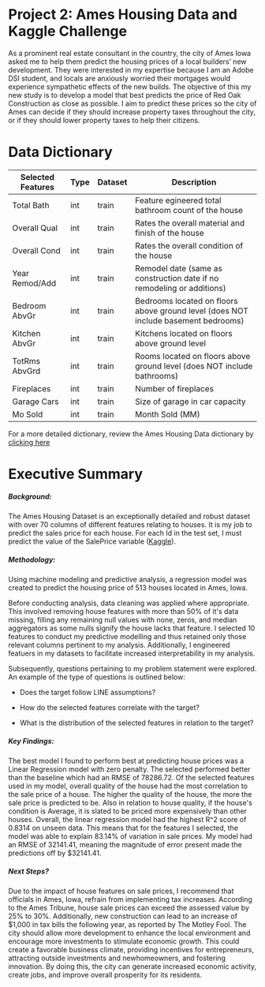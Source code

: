 # Project 2: Ames Housing Data and Kaggle Challenge

As a prominent real estate consultant in the country, the city of Ames Iowa asked me to help them predict the housing prices of a local builders’ new development. They were interested in my expertise because I am an Adobe DSI student, and locals are anxiously worried their mortgages would experience sympathetic effects of the new builds. The objective of this my new study is to develop a model that best predicts the price of Red Oak Construction as close as possible. I aim to predict these prices so the city of Ames can decide if they should increase property taxes throughout the city, or if they should lower property taxes to help their citizens.

# Data Dictionary

|Selected Features|Type|Dataset|Description|
|---|---|---|---|
|Total Bath|int|train|Feature egineered total bathroom count of the house| 
|Overall Qual|int|train|Rates the overall material and finish of the house| 
|Overall Cond|int|train|Rates the overall condition of the house| 
|Year Remod/Add|int|train|Remodel date (same as construction date if no remodeling or additions)| 
|Bedroom AbvGr|int|train|Bedrooms located on floors above ground level (does NOT include basement bedrooms)|
|Kitchen AbvGr|int|train| Kitchens located on floors above ground level|
|TotRms AbvGrd| int| train | Rooms located on floors above ground level (does NOT include bathrooms)|
|Fireplaces| int | train | Number of fireplaces|
|Garage Cars| int| train | Size of garage in car capacity|
|Mo Sold| int | train | Month Sold (MM)

For a more detailed dictionary, review the Ames Housing Data dictionary by [clicking here](https://jse.amstat.org/v19n3/decock/DataDocumentation.txt)

# Executive Summary

##### Background: 
The Ames Housing Dataset is an exceptionally detailed and robust dataset with over 70 columns of different features relating to houses. It is my job to predict the sales price for each house. For each Id in the test set, I must predict the value of the SalePrice variable ([Kaggle](https://www.kaggle.com/competitions/adobe-dsb-34/overview)).

##### Methodology: 

Using machine modeling and predictive analysis, a regression model was created to predict the housing price of 513 houses located in Ames, Iowa.

Before conducting analysis, data cleaning was applied where appropriate. This involved removing house features with more than 50% of it's data missing, filling any remaining null values with none, zeros, and median aggregators as some nulls signify the house lacks that feature. I selected 10 features to conduct my predictive modelling and thus retained only those relevant columns pertinent to my analysis. Additionally, I engineered featuers in my datasets to facilitate increased interpretability in my analysis.

Subsequently, questions pertaining to my problem statement were explored. An example of the type of questions is outlined below: 
- Does the target follow LINE assumptions?
  
- How do the selected features correlate with the target?

- What is the distribution of the selected features in relation to the target?


##### Key Findings:
The best model I found to perform best at predicting house prices was a Linear Regression model with zero penalty. The selected performed better than the baseline which had an RMSE of 78286.72. Of the selected features used in my model, overall quality of the house had the most correlation to the sale price of a house. The higher the quality of the house, the more the sale price is predicted to be. Also in relation to house quality, if the house's condition is Average, it is slated to be priced more expensively than other houses. Overall, the linear regression model had the highest R^2 score of 0.8314 on unseen data. This means that for the features I selected, the model was able to explain 83.14% of variation in sale prices. My model had an RMSE of 32141.41, meaning the magnitude of error present made the predictions off by $32141.41.


##### Next Steps?
Due to the impact of house features on sale prices, I recommend that officials in Ames, Iowa, refrain from implementing tax increases. According to the Ames Tribune, house sale prices can exceed the assessed value by 25% to 30%. Additionally, new construction can lead to an increase of $1,000 in tax bills the following year, as reported by The Motley Fool. The city should allow more development to enhance the local environment and encourage more investments to stimulate economic growth. This could create a favorable business climate, providing incentives for entrepreneurs, attracting outside investments and newhomeowners, and fostering innovation. By doing this, the city can generate increased economic activity, create jobs, and improve overall prosperity for its residents.
